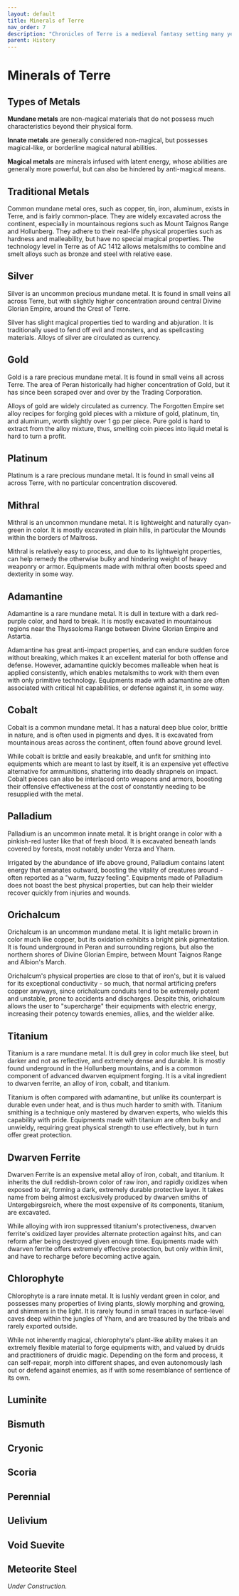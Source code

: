 ```yaml
---
layout: default
title: Minerals of Terre
nav_order: 7
description: "Chronicles of Terre is a medieval fantasy setting many years in the writing."
parent: History
---
```


# Minerals of Terre

## Types of Metals

**Mundane metals** are non-magical materials that do not possess much characteristics beyond their physical form.

**Innate metals** are generally considered non-magical, but possesses magical-like, or borderline magical natural abilities.

**Magical metals** are minerals infused with latent energy, whose abilities are generally more powerful, but can also be hindered by anti-magical means.

## Traditional Metals

Common mundane metal ores, such as copper, tin, iron, aluminum, exists in Terre, and is fairly common-place. They are widely excavated across the continent, especially in mountainous regions such as Mount Taignos Range and Hollunberg. They adhere to their real-life physical properties such as hardness and malleability, but have no special magical properties. The technology level in Terre as of AC 1412 allows metalsmiths to combine and smelt alloys such as bronze and steel with relative ease.

## Silver

Silver is an uncommon precious mundane metal. It is found in small veins all across Terre, but with slightly higher concentration around central Divine Glorian Empire, around the Crest of Terre.

Silver has slight magical properties tied to warding and abjuration. It is traditionally used to fend off evil and monsters, and as spellcasting materials. Alloys of silver are circulated as currency.

## Gold

Gold is a rare precious mundane metal. It is found in small veins all across Terre. The area of Peran historically had higher concentration of Gold, but it has since been scraped over and over by the Trading Corporation.

Alloys of gold are widely circulated as currency. The Forgotten Empire set alloy recipes for forging gold pieces with a mixture of gold, platinum, tin, and aluminum, worth slightly over 1 gp per piece. Pure gold is hard to extract from the alloy mixture, thus, smelting coin pieces into liquid metal is hard to turn a profit.

## Platinum

Platinum is a rare precious mundane metal. It is found in small veins all across Terre, with no particular concentration discovered.

## Mithral

Mithral is an uncommon mundane metal. It is lightweight and naturally cyan-green in color. It is mostly excavated in plain hills, in particular the Mounds within the borders of Maltross.

Mithral is relatively easy to process, and due to its lightweight properties, can help remedy the otherwise bulky and hindering weight of heavy weaponry or armor. Equipments made with mithral often boosts speed and dexterity in some way.

## Adamantine

Adamantine is a rare mundane metal. It is dull in texture with a dark red-purple color, and hard to break. It is mostly excavated in mountainous regions near the Thyssoloma Range between Divine Glorian Empire and Astartia.

Adamantine has great anti-impact properties, and can endure sudden force without breaking, which makes it an excellent material for both offense and defense. However, adamantine quickly becomes malleable when heat is applied consistently, which enables metalsmiths to work with them even with only primitive technology. Equipments made with adamantine are often associated with critical hit capabilities, or defense against it, in some way.

## Cobalt

Cobalt is a common mundane metal. It has a natural deep blue color, brittle in nature, and is often used in pigments and dyes. It is excavated from mountainous areas across the continent, often found above ground level.

While cobalt is brittle and easily breakable, and unfit for smithing into equipments which are meant to last by itself, it is an expensive yet effective alternative for ammunitions, shattering into deadly shrapnels on impact. Cobalt pieces can also be interlaced onto weapons and armors, boosting their offensive effectiveness at the cost of constantly needing to be resupplied with the metal.

## Palladium

Palladium is an uncommon innate metal. It is bright orange in color with a pinkish-red luster like that of fresh blood. It is excavated beneath lands covered by forests, most notably under Verza and Yharn.

Irrigated by the abundance of life above ground, Palladium contains latent energy that emanates outward, boosting the vitality of creatures around - often reported as a "warm, fuzzy feeling". Equipments made of Palladium does not boast the best physical properties, but can help their wielder recover quickly from injuries and wounds. 

## Orichalcum

Orichalcum is an uncommon mundane metal. It is light metallic brown in color much like copper, but its oxidation exhibits a bright pink pigmentation. It is found underground in Peran and surrounding regions, but also the northern shores of Divine Glorian Empire, between Mount Taignos Range and Albion's March.

Orichalcum's physical properties are close to that of iron's, but it is valued for its exceptional conductivity - so much, that normal artificing prefers copper anyways, since orichalcum conduits tend to be extremely potent and unstable, prone to accidents and discharges. Despite this, orichalcum allows the user to "supercharge" their equipments with electric energy, increasing their potency towards enemies, allies, and the wielder alike.

## Titanium

Titanium is a rare mundane metal. It is dull grey in color much like steel, but darker and not as reflective, and extremely dense and durable. It is mostly found underground in the Hollunberg mountains, and is a common component of advanced dwarven equipment forging. It is a vital ingredient to dwarven ferrite, an alloy of iron, cobalt, and titanium.

Titanium is often compared with adamantine, but unlike its counterpart is durable even under heat, and is thus much harder to smith with. Titanium smithing is a technique only mastered by dwarven experts, who wields this capability with pride. Equipments made with titanium are often bulky and unwieldy, requiring great physical strength to use effectively, but in turn offer great protection.

## Dwarven Ferrite

Dwarven Ferrite is an expensive metal alloy of iron, cobalt, and titanium. It inherits the dull reddish-brown color of raw iron, and rapidly oxidizes when exposed to air, forming a dark, extremely durable protective layer. It takes name from being almost exclusively produced by dwarven smiths of Untergebirgsreich, where the most expensive of its components, titanium, are excavated.

While alloying with iron suppressed titanium's protectiveness, dwarven ferrite's oxidized layer provides alternate protection against hits, and can reform after being destroyed given enough time. Equipments made with dwarven ferrite offers extremely effective protection, but only within limit, and have to recharge before becoming active again. 

## Chlorophyte

Chlorophyte is a rare innate metal. It is lushly verdant green in color, and possesses many properties of living plants, slowly morphing and growing, and shimmers in the light. It is rarely found in small traces in surface-level caves deep within the jungles of Yharn, and are treasured by the tribals and rarely exported outside.

While not inherently magical, chlorophyte's plant-like ability makes it an extremely flexible material to forge equipments with, and valued by druids and practitioners of druidic magic. Depending on the form and process, it can self-repair, morph into different shapes, and even autonomously lash out or defend against enemies, as if with some resemblance of sentience of its own.

## Luminite

## Bismuth

## Cryonic

## Scoria

## Perennial

## Uelivium

## Void Suevite

## Meteorite Steel

*Under Construction.*